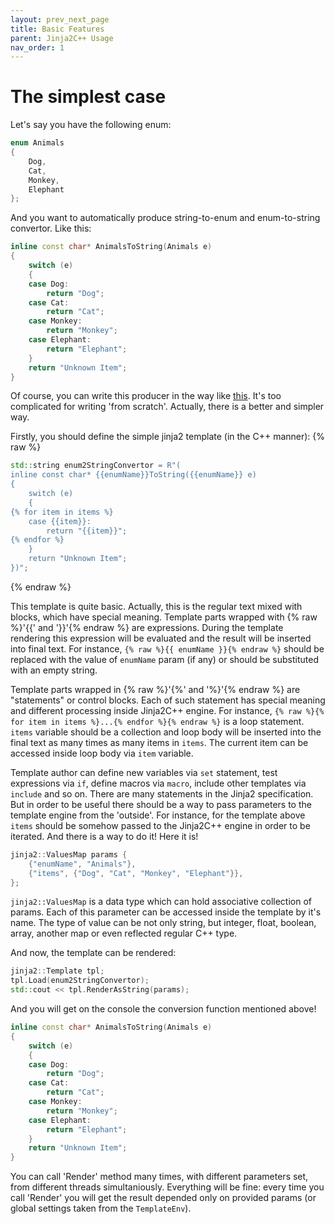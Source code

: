 ```yaml
---
layout: prev_next_page
title: Basic Features
parent: Jinja2C++ Usage
nav_order: 1
---
```


# The simplest case

Let's say you have the following enum:

```c++
enum Animals
{
    Dog,
    Cat,
    Monkey,
    Elephant
};
```

And you want to automatically produce string-to-enum and enum-to-string convertor. Like this:

```c++
inline const char* AnimalsToString(Animals e)
{
    switch (e)
    {
    case Dog:
        return "Dog";
    case Cat:
        return "Cat";
    case Monkey:
        return "Monkey";
    case Elephant:
        return "Elephant";
    }
    return "Unknown Item";
}
```

Of course, you can write this producer in the way like [this](https://github.com/flexferrum/autoprogrammer/blob/87a9dc8ff61c7bdd30fede249757b71984e4b954/src/generators/enum2string_generator.cpp#L140). It's too complicated for writing 'from scratch'. Actually, there is a better and simpler way.

Firstly, you should define the simple jinja2 template (in the C++ manner):
{% raw %}
```c++
std::string enum2StringConvertor = R"(
inline const char* {{enumName}}ToString({{enumName}} e)
{
    switch (e)
    {
{% for item in items %}
    case {{item}}:
        return "{{item}}";
{% endfor %}
    }
    return "Unknown Item";
})";
```
{% endraw %}

This template is quite basic. Actually, this is the regular text mixed with blocks, which have special meaning. Template parts wrapped with {% raw %}'{{' and '}}'{% endraw %} are expressions. During the template rendering this expression will be evaluated and the result will be inserted into final text. For instance, `{% raw %}{{ enumName }}{% endraw %}` should be replaced with the value of `enumName` param (if any) or should be substituted with an empty string. 

Template parts wrapped in {% raw %}'{%' and '%}'{% endraw %} are "statements" or control blocks. Each of such statement has special meaning and different processing inside Jinja2C++ engine. For instance, `{% raw %}{% for item in items %}...{% endfor %}{% endraw %}` is a loop statement. `items` variable should be a collection and loop body will be inserted into the final text as many times as many items in `items`. The current item can be accessed inside loop body via `item` variable. 

Template author can define new variables via `set` statement, test expressions via `if`, define macros via `macro`, include other templates via `include` and so on. There are many statements in the Jinja2 specification. But in order to be useful there should be a way to pass parameters to the template engine from the 'outside'. For instance, for the template above `items` should be somehow passed to the Jinja2C++ engine in order to be iterated. And there is a way to do it! Here it is!

```c++
jinja2::ValuesMap params {
    {"enumName", "Animals"},
    {"items", {"Dog", "Cat", "Monkey", "Elephant"}},
};
```
`jinja2::ValuesMap` is a data type which can hold associative collection of params. Each of this parameter can be accessed inside the template by it's name. The type of value can be not only string, but integer, float, boolean, array, another map or even reflected regular C++ type.

And now, the template can be rendered:

```c++
jinja2::Template tpl;
tpl.Load(enum2StringConvertor);
std::cout << tpl.RenderAsString(params);
```
And you will get on the console the conversion function mentioned above!

```c++
inline const char* AnimalsToString(Animals e)
{
    switch (e)
    {
    case Dog:
        return "Dog";
    case Cat:
        return "Cat";
    case Monkey:
        return "Monkey";
    case Elephant:
        return "Elephant";
    }
    return "Unknown Item";
}
```

You can call 'Render' method many times, with different parameters set, from different threads simultaniously. Everything will be fine: every time you call 'Render' you will get the result depended only on provided params (or global settings taken from the `TemplateEnv`).
